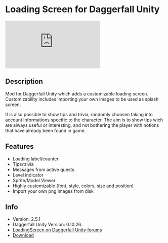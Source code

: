 # Loading Screen for Daggerfall Unity

![Loading Screen](http://forums.dfworkshop.net/download/file.php?id=434)

## Description
Mod for Daggerfall Unity which adds a customizable loading screen.
Customizability includes importing your own images to be used as splash screen.

It is also possible to show tips and trivia, randomly choosen taking into
account informations specific to the character.
The aim is to show tips wich are always useful or interesting, and not 
bothering the player with notions that have already been found in game.

## Features
+ Loading label/counter
+ Tips/trivia
+ Messages from active quests
+ Level indicator
+ Sprite/Model Viewer
+ Highly customizable (font, style, colors, size and position)
+ Import your own png images from disk

## Info
+ Version: 2.5.1
+ Daggerfall Unity Version: 0.10.26.
+ [LoadingScreen on Daggerfall Unity forums](http://forums.dfworkshop.net/viewtopic.php?f=14&t=469)
+ [Download](http://forums.dfworkshop.net/viewtopic.php?f=22&t=456)

